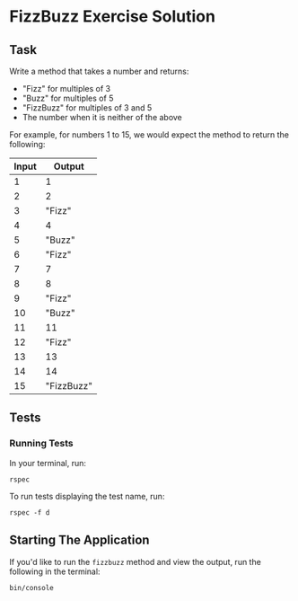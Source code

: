 # FizzBuzz Exercise Solution

## Task

Write a method that takes a number and returns:

- "Fizz" for multiples of 3
- "Buzz" for multiples of 5
- "FizzBuzz" for multiples of 3 and 5
- The number when it is neither of the above

For example, for numbers 1 to 15, we would expect the method to return the following:

| Input | Output     |
| ----- | ---------- |
| 1     | 1          |
| 2     | 2          |
| 3     | "Fizz"     |
| 4     | 4          |
| 5     | "Buzz"     |
| 6     | "Fizz"     |
| 7     | 7          |
| 8     | 8          |
| 9     | "Fizz"     |
| 10    | "Buzz"     |
| 11    | 11         |
| 12    | "Fizz"     |
| 13    | 13         |
| 14    | 14         |
| 15    | "FizzBuzz" |

## Tests

### Running Tests

In your terminal, run:

```
rspec
```

To run tests displaying the test name, run:

```
rspec -f d
```

## Starting The Application

If you'd like to run the `fizzbuzz` method and view the output, run the following in the terminal:

```
bin/console
```
